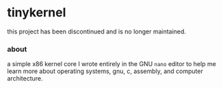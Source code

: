 # tinykernel
this project has been discontinued and is no longer maintained.

### about
a simple x86 kernel core I wrote entirely in the GNU `nano` editor to help me learn more about operating systems, gnu, c, assembly, and computer architecture.

